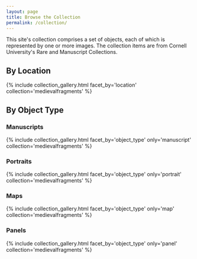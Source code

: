```yaml
---
layout: page
title: Browse the Collection
permalink: /collection/
---
```


This site's collection comprises a set of objects, each of which is represented by one or more images. The collection items are from Cornell University's Rare and Manuscript Collections.

## By Location
{% include collection_gallery.html facet_by='location' collection='medievalfragments' %}

## By Object Type

### Manuscripts
{% include collection_gallery.html facet_by='object_type' only='manuscript' collection='medievalfragments' %}
### Portraits
{% include collection_gallery.html facet_by='object_type' only='portrait' collection='medievalfragments' %}
### Maps
{% include collection_gallery.html facet_by='object_type' only='map' collection='medievalfragments' %}
### Panels
{% include collection_gallery.html facet_by='object_type' only='panel' collection='medievalfragments' %}
